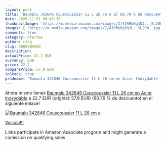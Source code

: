 ```yaml
---
layout: post
title: 'Baumalu 342646 Couscoussier 11 L 26 cm e al 60.79 % de descuento'
date: 2020-11-01 08:43:20
thumbnailImage: 'https://m.media-amazon.com/images/I/41RRk6g3QJL._SL200_.jpg'
images: [ 'https://m.media-amazon.com/images/I/41RRk6g3QJL._SL200_.jpg' ]
comments: true
category: ofertas
author: ring
slug: B000VWV6QO
description:
actualPrice: 22.7 EUR
currency: EUR
price: 22.7
comparePrice: 57.9 EUR
inStock: true
prodname: 'Baumalu 342646 Couscoussier 11 L 26 cm en Acier Inoxydable'
---
```


Ahora mismo tienes [Baumalu 342646 Couscoussier 11 L 26 cm en Acier Inoxydable](https://www.amazon.fr/dp/B000VWV6QO/?tag=tolees0d-21) a 22.7 EUR (original: 57.9 EUR) (60.79 %  de descuento) en el siguiente enlace!

[![Baumalu 342646 Couscoussier 11 L 26 cm e](https://m.media-amazon.com/images/I/41RRk6g3QJL._SL200_.jpg)](https://www.amazon.fr/dp/B000VWV6QO/?tag=tolees0d-21)

[Visítala!!!](https://www.amazon.fr/dp/B000VWV6QO/?tag=tolees0d-21)

Links participate in Amazon Associate program and might generate a comission on qualifying sales
